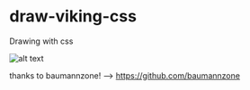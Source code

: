 # draw-viking-css
Drawing with css

![alt text](https://github.com/polgasull/draw-viking-css/blob/master/images/viking-css.png?raw=true)

thanks to baumannzone! --> https://github.com/baumannzone
